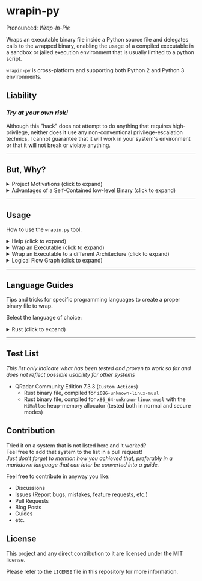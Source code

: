 # wrapin-py  

Pronounced: _Wrap-In-Pie_  

Wraps an executable binary file inside a Python source file and delegates calls to the wrapped binary, enabling the usage of a compiled executable in a sandbox or jailed execution environment that is usually limited to a python script.

`wrapin-py` is cross-platform and supporting both Python 2 and Python 3 environments.

## Liability

### __*Try at your own risk!*__  

Although this "hack" does not attempt to do anything that requires high-privilege, neither does it use any non-conventional privilege-escalation technics, I cannot guarantee that it will work in your system's environment or that it will not break or violate anything.

---

## But, Why?

<details>
<summary>Project Motivations (click to expand)</summary>

## Project Motivations

This project serves me as a research and a Proof-of-Concept, about the idea of using Rust as a scripting language for platforms that usually support scripting with interpreted languages. Hopefully, scripting directly in the Rust programming language, will be a thing of the future for closed systems as well.

Languages used for scripting within closed source products are usually running inside a very limited sandbox or jailed environment, which at best, is able to offer us usage of the base libraries of the language or maybe even a few selected third-parties (e.g. `requests`). Also, some environments are still using Python 2 and do not support more advanced features, such as Python annotations that can help reduce errors (when used correctly) by guiding our IDE to catch misuse mistakes early on.

For the most part, Python is still powerful, easy, and good enough for about any scripting task. But for some more advanced use case scenarios, when logic can get real complex with advanced features, or, if we like some special features of programming language X, an alternative may fit better.

As I worked with the Rust programming language recently, I realized it has some big advantages that could serve me well when my projects (scripts or otherwise) get long and complex with their logical flows. An advantage well noticed when returning to an old Python project (even when it has a good or even a great design). This ultimately lead me to wonder if using Rust, a statically-compiled, strongly-typed, a new generation of a low-level language (comparable to C\C++ on steroids), could serve me for a complex, super capable script design while using its amazing compiler as an excellent guarantee for my code correctness. Modifying and maintaining a complex Rust program gets me a peace of mind as I know that if it compiles, it is correct.

</details>

<details>
<summary>Advantages of a Self-Contained low-level Binary (click to expand)</summary>

## Advantages of a Self-Contained low-level Binary

1. __*Single file*__, independent of any runtime environment, can be embedded with third-party libraries while offering more advanced APIs, such that are not part of the core Python libraries which are provided by default in the sandbox environment  
   - __Caveat:__ In restricted, stripped environments, this can work as long as your binary does not try to use dynamically linked APIs which may be restricted or completely missing in that sandbox environment (e.g. `cmake` or native `OpenSSL`).

2. Written in a strongly typed, statically compiled programming language for a complex project, can detect potential problems at compile-time, long before they reach production, especially for the rare, "invisible" bug cases that camouflage themselves within tons of code so they can show up at the worse moment in production.

3. It can provide you with bare-metal performance for some heavy calculations.

</details>

---

## Usage

How to use the `wrapin.py` tool.

<details>
<summary>Help (click to expand)</summary>

### Help

You can find the most updated command list in the help menu, using the `--help` switch.

```bash
python wrapin.py --help
```

#### Output

```text
usage: wrapin.py [-h] [-o OUTPUT] [-t TARGET] [-e [ENV ...]] executable

Wraps an executable binary file inside a Python source file, to be used as a script in a closed system.

positional arguments:
  executable            The executable binary file to be wrapped inside a Python source file.

options:
  -h, --help            show this help message and exit
  -o OUTPUT, --output OUTPUT
                        Specify the output path for the Python source file.
  -t TARGET, --target TARGET
                        Specify the target operating system for the executable file: `Windows`, `Linux` or `Darwin`. By default, the current
                        operating system is selected. Mismatch of configurations with the wrapped file will cause a failure of execution and will     
                        exit with an error.
  -e [ENV ...], --env [ENV ...]
                        Environment variables to be passed to the executable. Format: KEY=VALUE
```

</details>  

<details>
<summary>Wrap an Executable (click to expand)</summary>

### Wrap an Executable

```powershell
python wrapin.py hello_world_windows.exe
```

Will produce the wrapper file: `hello_world_windows.exe.wrapped.py`

📦 (Working directory)  
 ┣ 📜hello_world_windows.exe  
 ┣ 📜hello_world_windows.exe.wrapped.py 👈  
 ┗ 📜wrapin.py

- Upload the wrapper file as an automations script to your external system.

</details>  

<details>
<summary>Wrap an Executable to a different Architecture (click to expand)</summary>

### Wrap an Executable to a different Architecture

The next is an example of wrapping a *Linux* binary file from a *Windows* environment

```powershell
python wrapin.py hello_world_linux.bin --target=linux
```

- Providing a wrong platform, e.g. running the wrapper file in a Windows environment while it is configured for Linux, will simply exit with an error, without trying to run the wrapped executable.  

</details>

<details>
<summary>Logical Flow Graph (click to expand)</summary>

## Logical Flow Graph

### Wrap & Upload the Executable

![Alt text](./assets/wrapping-diagram.svg)

### Auto-Unwrap & Delegate Script Calls

![Alt text](./assets/unwrapping-diagram.svg)

- The wrapped file is unwrapped into a directory called `unwrapped` that is automatically created within the logged machine user's home directory (`~`). This is done to make sure that a lack of permissions will not pose a problem.

</details>

---

## Language Guides

Tips and tricks for specific programming languages to create a proper binary file to wrap.

Select the language of choice:

<details>
<summary>Rust (click to expand)</summary>

### Optimize for both Size & Performance

The following compiler configurations are highly recommended for minimalist environments such as AWS Lambdas, cloud Docker containers or any other realtime/near realtime systems.

- Configure `Cargo.toml` to optimize the `--release` build for size  
  - Use `panic = 'abort'` to exit on panic rather than unwind, unless you are catching unwind to recover from panics in your use case

```toml
[profile.release]
panic = 'abort'     # Reduces binary size
strip = true        # Reduces binary size
codegen-units = 1   # Improves optimization
lto = true          # Improves optimization
incremental = true  # Improves compile-time speed
opt-level = 3       # Optimizes binary execution-times
```

- To further improve binary sizes, it is usually recommended to disable `default-features` for crates, and pick only the required ones when possible

> ### BONUS: Compile-time Optimization for Linux
> Install and configure the [Mold Linker](https://github.com/rui314/mold) linker



### Building Targets for Size & Performance

---

<details>
<summary>Windows 32-bit (click to expand)</summary>

Add `i686-pc-windows-msvc` to the rustup toolchain

```powershell
rustup target add i686-pc-windows-msvc
```

Build target

```powershell
cargo build --target=i686-pc-windows-msvc --release
```

</details>

---

<details>
<summary>Linux 32-bit / 64-bit (click to expand)</summary>

Since we are most probably building for a limited jail or sandbox environment, our best chance is to compile to `musl` instead of `gnu`, since `gnu` is using APIs that are dynamically linked and may be absent within the context of the sandbox.  

### GNU & MUSL

- You can always try `gnu` first and fallback to `musl`  
- Using `musl` allows you to produce standalone executables that are self-sufficient. Combine this with statically linked libraries such as `rusttls` or `openssl` with the `vendored` feature enabled, and you can run it on every environment, including a scratch Docker image container.

### Building Proper   

Add `x86_64-unknown-linux-musl` to the rustup toolchain

```bash
rustup target add x84_64-unknown-linux-musl
```

Build target

```bash
cargo build --target=x84_64-unknown-linux-musl --release
```

</details>

</details>

---

## Test List

*This list only indicate what has been tested and proven to work so far and does not reflect possible usability for other systems*

- QRadar Community Edition 7.3.3 (`Custom Actions`)
  - Rust binary file, compiled for  `i686-unknown-linux-musl`
  - Rust binary file, compiled for  `x86_64-unknown-linux-musl` with the `MiMalloc` heap-memory allocator (tested both in normal and secure modes)

## Contribution  

Tried it on a system that is not listed here and it worked?  
Feel free to add that system to the list in a pull request!  
*Just don't forget to mention how you achieved that, preferably in a markdown language that can later be converted into a guide.*

Feel free to contribute in anyway you like:

- Discussions  
- Issues (Report bugs, mistakes, feature requests, etc.)  
- Pull Requests  
- Blog Posts  
- Guides  
- etc.  

## License

This project and any direct contribution to it are licensed under the MIT license.

Please refer to the `LICENSE` file in this repository for more information.
